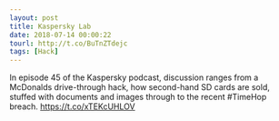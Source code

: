 ```yaml
---
layout: post
title: Kaspersky Lab
date: 2018-07-14 00:00:22
tourl: http://t.co/BuTnZTdejc
tags: [Hack]
---
```

In episode 45 of the Kaspersky podcast, discussion ranges from a McDonalds drive-through hack, how second-hand SD cards are sold, stuffed with documents and images through to the recent #TimeHop breach. https://t.co/xTEKcUHLOV